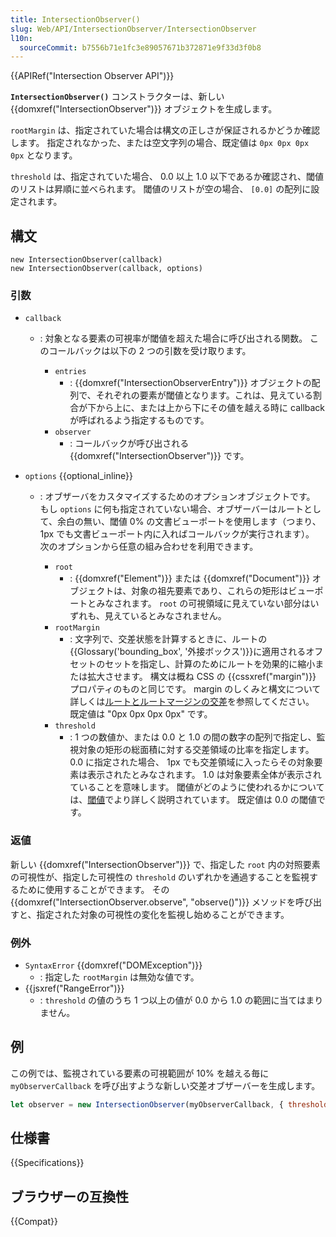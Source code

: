 ```yaml
---
title: IntersectionObserver()
slug: Web/API/IntersectionObserver/IntersectionObserver
l10n:
  sourceCommit: b7556b71e1fc3e89057671b372871e9f33d3f0b8
---
```


{{APIRef("Intersection Observer API")}}

**`IntersectionObserver()`** コンストラクターは、新しい {{domxref("IntersectionObserver")}} オブジェクトを生成します。

`rootMargin` は、指定されていた場合は構文の正しさが保証されるかどうか確認します。
指定されなかった、または空文字列の場合、既定値は `0px 0px 0px 0px` となります。

`threshold` は、指定されていた場合、 0.0 以上 1.0 以下であるか確認され、閾値のリストは昇順に並べられます。
閾値のリストが空の場合、 `[0.0]` の配列に設定されます。

## 構文

```js-nolint
new IntersectionObserver(callback)
new IntersectionObserver(callback, options)
```

### 引数

- `callback`

  - : 対象となる要素の可視率が閾値を超えた場合に呼び出される関数。
    このコールバックは以下の 2 つの引数を受け取ります。

    - `entries`
      - : {{domxref("IntersectionObserverEntry")}} オブジェクトの配列で、それぞれの要素が閾値となります。これは、見えている割合が下から上に、または上から下にその値を越える時に callback が呼ばれるよう指定するものです。
    - `observer`
      - : コールバックが呼び出される {{domxref("IntersectionObserver")}} です。

- `options` {{optional_inline}}

  - : オブザーバをカスタマイズするためのオプションオブジェクトです。
    もし `options` に何も指定されていない場合、オブザーバーはルートとして、余白の無い、閾値 0% の文書ビューポートを使用します（つまり、 1px でも文書ビューポート内に入ればコールバックが実行されます）。
    次のオプションから任意の組み合わせを利用できます。

    - `root`
      - : {{domxref("Element")}} または {{domxref("Document")}} オブジェクトは、対象の祖先要素であり、これらの矩形はビューポートとみなされます。
        `root` の可視領域に見えていない部分はいずれも、見えているとみなされません。
    - `rootMargin`
      - : 文字列で、交差状態を計算するときに、ルートの{{Glossary('bounding_box', '外接ボックス')}}に適用されるオフセットのセットを指定し、計算のためにルートを効果的に縮小または拡大させます。
        構文は概ね CSS の {{cssxref("margin")}} プロパティのものと同じです。
        margin のしくみと構文について詳しくは[ルートとルートマージンの交差](/ja/docs/Web/API/Intersection_Observer_API#ルートとルートマージンの交差)を参照してください。
        既定値は "0px 0px 0px 0px" です。
    - `threshold`
      - : 1 つの数値か、または 0.0 と 1.0 の間の数字の配列で指定し、監視対象の矩形の総面積に対する交差領域の比率を指定します。
        0.0 に指定された場合、 1px でも交差領域に入ったらその対象要素は表示されたとみなされます。
        1.0 は対象要素全体が表示されていることを意味します。
        閾値がどのように使われるかについては、[閾値](/ja/docs/Web/API/Intersection_Observer_API#thresholds)でより詳しく説明されています。
        既定値は 0.0 の閾値です。

### 返値

新しい {{domxref("IntersectionObserver")}} で、指定した `root` 内の対照要素の可視性が、指定した可視性の `threshold` のいずれかを通過することを監視するために使用することができます。
その {{domxref("IntersectionObserver.observe", "observe()")}} メソッドを呼び出すと、指定された対象の可視性の変化を監視し始めることができます。

### 例外

- `SyntaxError` {{domxref("DOMException")}}
  - : 指定した `rootMargin` は無効な値です。
- {{jsxref("RangeError")}}
  - : `threshold` の値のうち 1 つ以上の値が 0.0 から 1.0 の範囲に当てはまりません。

## 例

この例では、監視されている要素の可視範囲が 10% を越える毎に `myObserverCallback` を呼び出すような新しい交差オブザーバーを生成します。

```js
let observer = new IntersectionObserver(myObserverCallback, { threshold: 0.1 });
```

## 仕様書

{{Specifications}}

## ブラウザーの互換性

{{Compat}}
